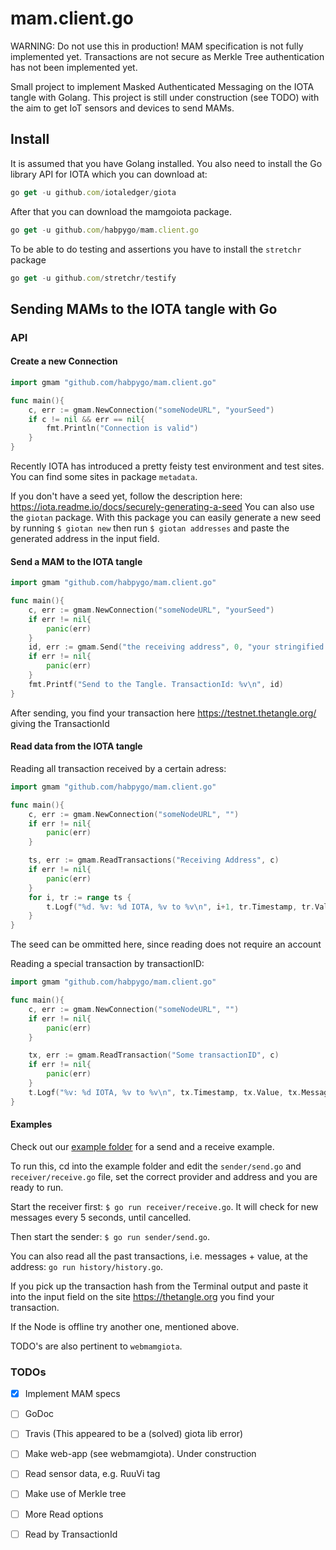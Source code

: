# mam.client.go

WARNING: Do not use this in production! 
MAM specification is not fully implemented yet. Transactions are not secure as Merkle Tree authentication has not been implemented yet.

Small project to implement Masked Authenticated Messaging on the IOTA tangle with Golang.
This project is still under construction (see TODO) with the aim to get IoT sensors and devices to send MAMs.


## Install

It is assumed that you have Golang installed. You also need to install the Go library API for IOTA which you can download at:

```javascript
go get -u github.com/iotaledger/giota
```

After that you can download the mamgoiota package.

```javascript
go get -u github.com/habpygo/mam.client.go
```

To be able to do testing and assertions you have to install the `stretchr` package

```javascript
go get -u github.com/stretchr/testify
```


## Sending MAMs to the IOTA tangle with Go

### API

#### Create a new Connection
```go
import gmam "github.com/habpygo/mam.client.go"

func main(){
    c, err := gmam.NewConnection("someNodeURL", "yourSeed")
    if c != nil && err == nil{
        fmt.Println("Connection is valid")
    }
}
```
Recently IOTA has introduced a pretty feisty test environment and test sites. You can find some sites in package `metadata`.

If you don't have a seed yet, follow the description here: https://iota.readme.io/docs/securely-generating-a-seed 
You can also use the `giotan` package. With this package you can easily generate a new seed by running `$ giotan new` then run `$ giotan addresses` and paste the generated address in the input field.

#### Send a MAM to the IOTA tangle
```go
import gmam "github.com/habpygo/mam.client.go"

func main(){
    c, err := gmam.NewConnection("someNodeURL", "yourSeed")
    if err != nil{
        panic(err)
    }
    id, err := gmam.Send("the receiving address", 0, "your stringified message", c)
    if err != nil{
        panic(err)
    }
    fmt.Printf("Send to the Tangle. TransactionId: %v\n", id)
}
```
After sending, you find your transaction here https://testnet.thetangle.org/ giving the TransactionId


#### Read data from the IOTA tangle
Reading all transaction received by a certain adress:
```go
import gmam "github.com/habpygo/mam.client.go"

func main(){
    c, err := gmam.NewConnection("someNodeURL", "")
    if err != nil{
        panic(err)
    }

    ts, err := gmam.ReadTransactions("Receiving Address", c)
    if err != nil{
        panic(err)
    }
    for i, tr := range ts {
        t.Logf("%d. %v: %d IOTA, %v to %v\n", i+1, tr.Timestamp, tr.Value, tr.Message, tr.Recipient)
    }
}
```
The seed can be ommitted here, since reading does not require an account



Reading a special transaction by transactionID:
```go
import gmam "github.com/habpygo/mam.client.go"

func main(){
    c, err := gmam.NewConnection("someNodeURL", "")
    if err != nil{
        panic(err)
    }

    tx, err := gmam.ReadTransaction("Some transactionID", c)
    if err != nil{
        panic(err)
    }
    t.Logf("%v: %d IOTA, %v to %v\n", tx.Timestamp, tx.Value, tx.Message, tx.Recipient)
}
```


#### Examples
Check out our [example folder](/example) for a send and a receive example.

To run this, cd into the example folder and edit the `sender/send.go` and `receiver/receive.go` file, set the correct provider and address and you are ready to run.

Start the receiver first: `$ go run receiver/receive.go`. It will check for new messages every 5 seconds, until cancelled.

Then start the sender: `$ go run sender/send.go`.

You can also read all the past transactions, i.e. messages + value,  at the address: `go run history/history.go`.

If you pick up the transaction hash from the Terminal output and paste it into the input field on the site https://thetangle.org you find your transaction.

If the Node is offline try another one, mentioned above.

TODO's are also pertinent to `webmamgiota`.
### TODOs
- [x] Implement MAM specs
- [ ] GoDoc
- [ ] Travis (This appeared to be a (solved) giota lib error)
- [ ] Make web-app (see webmamgiota). Under construction
- [ ] Read sensor data, e.g. RuuVi tag
- [ ] Make use of Merkle tree 
- [ ] More Read options
- [ ] Read by TransactionId





